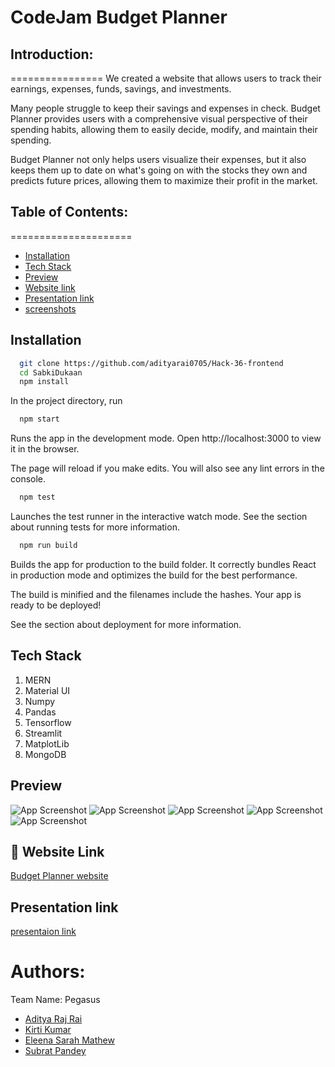 
# CodeJam Budget Planner

## Introduction:
================
We created a website that allows users to track their earnings, expenses, funds, savings, and investments.

Many people struggle to keep their savings and expenses in check. Budget Planner provides users with a comprehensive visual perspective of their spending habits, allowing them to easily decide, modify, and maintain their spending.

Budget Planner not only helps users visualize their expenses, but it also keeps them up to date on what's going on with the stocks they own and predicts future prices, allowing them to maximize their profit in the market.

## Table of Contents:
=====================
<!--ts-->
   * [Installation](#installation)
   * [Tech Stack](#tech-stack)
   * [Preview](#preview)
   * [Website link](#website-link)
   * [Presentation link](#presentation-link)
   * [screenshots](#screenshots)


## Installation

```bash
  git clone https://github.com/adityarai0705/Hack-36-frontend
  cd SabkiDukaan
  npm install
```
In the project directory, run
```bash
  npm start
```  
Runs the app in the development mode.
Open http://localhost:3000 to view it in the browser.

The page will reload if you make edits.
You will also see any lint errors in the console.
```bash
  npm test
```  
Launches the test runner in the interactive watch mode.
See the section about running tests for more information.
```bash
  npm run build
```
Builds the app for production to the build folder.
It correctly bundles React in production mode and optimizes the build for the best performance.

The build is minified and the filenames include the hashes.
Your app is ready to be deployed!

See the section about deployment for more information.    

## Tech Stack

1. MERN
2. Material UI
3. Numpy
4. Pandas
5. Tensorflow
6. Streamlit
7. MatplotLib
8. MongoDB

## Preview

![App Screenshot](https://via.placeholder.com/468x300?text=App+Screenshot+Here)
![App Screenshot](https://via.placeholder.com/468x300?text=App+Screenshot+Here)
![App Screenshot](https://via.placeholder.com/468x300?text=App+Screenshot+Here)
![App Screenshot](https://via.placeholder.com/468x300?text=App+Screenshot+Here)
![App Screenshot](https://via.placeholder.com/468x300?text=App+Screenshot+Here)

## 🔗 Website Link
[Budget Planner website](https://katherinempeterson.com/)



## Presentation link
[presentaion link](https://github.com/matiassingers/awesome-readme)



Authors:
========
Team Name: Pegasus

- [Aditya Raj Rai](https://github.com/adityarai0705)
- [Kirti Kumar](https://github.com/KIRTIKUMARKK21)
- [Eleena Sarah Mathew](https://github.com/eleensmathew)
- [Subrat Pandey](https://github.com/badsubrat)

